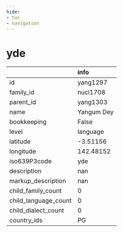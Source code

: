 ```yaml
---
hide:
- toc
- navigation
---
```

# yde
|                      | info       |
|:---------------------|:-----------|
| id                   | yang1297   |
| family_id            | nucl1708   |
| parent_id            | yang1303   |
| name                 | Yangum Dey |
| bookkeeping          | False      |
| level                | language   |
| latitude             | -3.51156   |
| longitude            | 142.48152  |
| iso639P3code         | yde        |
| description          | nan        |
| markup_description   | nan        |
| child_family_count   | 0          |
| child_language_count | 0          |
| child_dialect_count  | 0          |
| country_ids          | PG         |